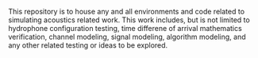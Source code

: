 This repository is to house any and all environments and code related to simulating acoustics related work. This work includes, but is not limited to hydrophone configuration testing, time differene of arrival mathematics verification, channel modeling, signal modeling, algorithm modeling, and any other related testing or ideas to be explored. 


